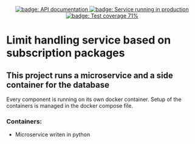 <p align="center">
  <a href="https://limit-handling.herokuapp.com/doc">
    <img alt="badge: API documentation" src="https://img.shields.io/badge/API-documentation-brightgreen" />
  </a>
  <a href="https://limit-handling.herokuapp.com/">
    <img alt="badge: Service running in production" src="https://img.shields.io/badge/PROD-service-orange" />
  </a>
  <a href="https://kmattv1.github.io/LimitHandling/">
    <img alt="badge: Test coverage 71%" src="https://img.shields.io/badge/Test%20coverage-71%25-blue" />
  </a>
</p>

# Limit handling service based on subscription packages

## This project runs a microservice and a side container for the database
Every component is running on its own docker container.
Setup of the containers is managed in the docker compose file.

### Containers:
* Microservice writen in python
